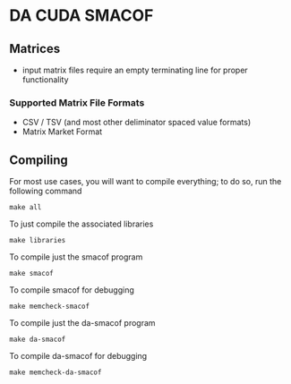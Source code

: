 # DA CUDA SMACOF

## Matrices
- input matrix files require an empty terminating line for proper functionality
### Supported Matrix File Formats
- CSV / TSV (and most other deliminator spaced value formats)
- Matrix Market Format

## Compiling
For most use cases, you will want to compile everything; to do so, run the following command
```
make all
```
To just compile the associated libraries
```
make libraries
```
To compile just the smacof program
```
make smacof
```
To compile smacof for debugging
```
make memcheck-smacof
```
To compile just the da-smacof program
```
make da-smacof
```
To compile da-smacof for debugging
```
make memcheck-da-smacof
```